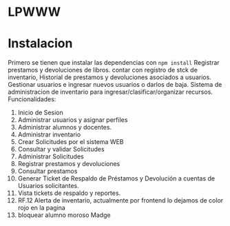 # LPWWW
# Instalacion
Primero se tienen que instalar las dependencias con ```npm install```
Registrar prestamos y devoluciones de libros. contar con registro de stck de inventario, Historial de prestamos y devoluciones asociados a usuarios.
Gestionar usuarios e ingresar nuevos usuarios o darlos de baja.
Sistema de administracion de inventario para ingresar/clasificar/organizar recursos.  
Funcionalidades:  
<ol>
        <li>Inicio de Sesion 
        <li>Administrar usuarios y asignar perfiles
        <li>Administrar alumnos y docentes.
        <li>Administrar inventario  
        <li>Crear Solicitudes por el sistema WEB 
        <li>Consultar y validar Solicitudes 
        <li>Administrar Solicitudes  
        <li>Registrar prestamos y devoluciones  
        <li>Consultar prestamos 
        <li>Generar Ticket de Respaldo de Préstamos y Devolución a cuentas de Usuarios solicitantes.
        <li>Vista tickets de respaldo y reportes.
        <li> RF.12 Alerta de inventario, actualmente por frontend lo dejamos de color rojo en la pagina</li>
        <li> bloquear alumno moroso Madge</li>
</ol>
